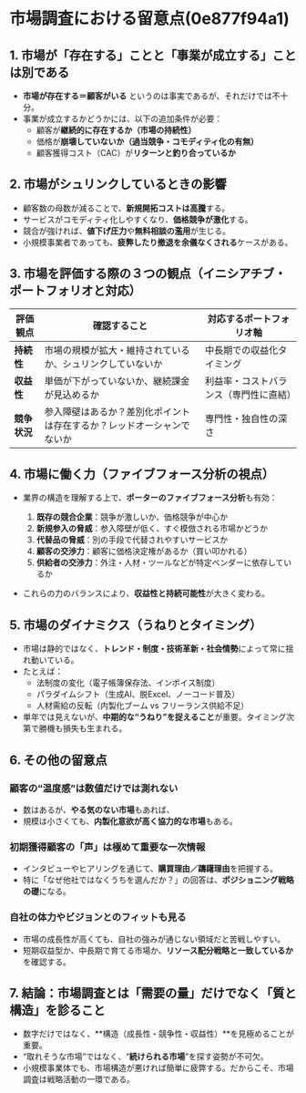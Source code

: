 # 市場調査における留意点(0e877f94a1)

## 1. 市場が「存在する」ことと「事業が成立する」ことは別である

- **市場が存在する＝顧客がいる** というのは事実であるが、それだけでは不十分。
- 事業が成立するかどうかには、以下の追加条件が必要：
  - 顧客が**継続的に存在するか（市場の持続性）**
  - 価格が**崩壊していないか（過当競争・コモディティ化の有無）**
  - 顧客獲得コスト（CAC）が**リターンと釣り合っているか**

## 2. 市場がシュリンクしているときの影響

- 顧客数の母数が減ることで、**新規開拓コストは高騰**する。
- サービスがコモディティ化しやすくなり、**価格競争が激化**する。
- 競合が強ければ、**値下げ圧力**や**無料相談の濫用**が生じる。
- 小規模事業者であっても、**疲弊したり撤退を余儀なくされる**ケースがある。

## 3. 市場を評価する際の３つの観点（イニシアチブ・ポートフォリオと対応）

| 評価観点     | 確認すること                                      | 対応するポートフォリオ軸         |
|------------|---------------------------------------------|----------------------------|
| **持続性**   | 市場の規模が拡大・維持されているか、シュリンクしていないか        | 中長期での収益化タイミング         |
| **収益性**   | 単価が下がっていないか、継続課金が見込めるか                    | 利益率・コストバランス（専門性に直結） |
| **競争状況** | 参入障壁はあるか？差別化ポイントは存在するか？レッドオーシャンでないか | 専門性・独自性の深さ            |

## 4. 市場に働く力（ファイブフォース分析の視点）

- 業界の構造を理解する上で、**ポーターのファイブフォース分析**も有効：
  1. **既存の競合企業**：競争が激しいか、価格競争が中心か
  2. **新規参入の脅威**：参入障壁が低く、すぐ模倣される市場かどうか
  3. **代替品の脅威**：別の手段で代替されやすいサービスか
  4. **顧客の交渉力**：顧客に価格決定権があるか（買い叩かれる）
  5. **供給者の交渉力**：外注・人材・ツールなどが特定ベンダーに依存しているか

- これらの力のバランスにより、**収益性と持続可能性**が大きく変わる。

## 5. 市場のダイナミクス（うねりとタイミング）

- 市場は静的ではなく、**トレンド・制度・技術革新・社会情勢**によって常に揺れ動いている。
- たとえば：
  - 法制度の変化（電子帳簿保存法、インボイス制度）
  - パラダイムシフト（生成AI、脱Excel、ノーコード普及）
  - 人材需給の反転（内製化ブーム vs フリーランス供給不足）
- 単年では見えないが、**中期的な“うねり”を捉えること**が重要。タイミング次第で勝機も損失も生まれる。

## 6. その他の留意点

### 顧客の“温度感”は数値だけでは測れない
- 数はあるが、**やる気のない市場**もあれば、
- 規模は小さくても、**内製化意欲が高く協力的な市場**もある。

### 初期獲得顧客の「声」は極めて重要な一次情報
- インタビューやヒアリングを通じて、**購買理由／躊躇理由**を把握する。
- 特に「なぜ他社ではなくうちを選んだか？」の回答は、**ポジショニング戦略の礎**になる。

### 自社の体力やビジョンとのフィットも見る
- 市場の成長性が高くても、自社の強みが通じない領域だと苦戦しやすい。
- 短期収益型か、中長期で育てる市場か、**リソース配分戦略と一致しているか**を確認する。

## 7. 結論：市場調査とは「需要の量」だけでなく「質と構造」を診ること

- 数字だけではなく、**構造（成長性・競争性・収益性）**を見極めることが重要。
- “取れそうな市場”ではなく、“**続けられる市場**”を探す姿勢が不可欠。
- 小規模事業体でも、市場構造が悪ければ簡単に疲弊する。だからこそ、市場調査は戦略活動の一環である。


